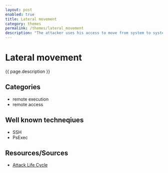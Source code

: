```yaml
---
layout: post
enabled: true
title: Lateral movement
category: themes
permalink: /themes/lateral_movement
description: "The attacker uses his access to move from system to system within the compromised environment. Common lateral movement methods include accessing network shares, using the Windows Task Scheduler to execute programs, using remote access tools such as PsExec, or using remote desktop clients such as Remote Desktop Protocol (RDP), DameWare, or Virtual Network Computing (VNC) to interact with target systems using a graphical user interface."
---
```

# Lateral movement

{{ page.description }}

## Categories

* remote execution
* remote access

## Well known techneqiues

* SSH
* PsExec

## Resources/Sources

* [Attack Life Cycle](http://www.iacpcybercenter.org/resource-center/what-is-cyber-crime/cyber-attack-lifecycle/)